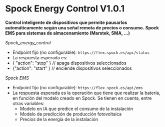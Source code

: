# Spock Energy Control V1.0.1

**Control inteligente de dispositivos que permite pausarlos automáticamente según una señal remota de precios o consumo.**
**Spock EMS para sistemas de almacenamiento (Marstek, SMA, ...)**

*Spock_energy_control*
- Endpoint fijo (no configurable): `https://flex.spock.es/api/status`
- La respuesta esperada es:
-   { "action": "stop" }  // apaga dispositivos seleccionados
-   {"action": "start" } // enciende dispositivos seleccionados

*Spock EMS*
- Endpoint fijo (no configurable): `https://flex.spock.es/api/ems`
- La respuesta esperada es la operación que tiene que realizar la batería, en función del modelo creado en Spock. Se tienen en cuenta, entre otras variables:
  - Modelo en IA que predice el consumo de la instalación
  - Modelo de predicción de producción fotovoltaica
  - Precios de la energía de la instalación
